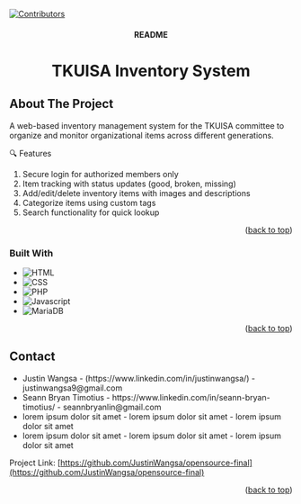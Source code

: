 
<a id="readme-top"></a>

<!--
*** https://www.markdownguide.org/basic-syntax/#reference-style-links
-->


[![Contributors][contributors-shield]][contributors-url]


<!-- PROJECT LOGO -->

<div align="center">
  <!-- <a href="https://github.com/othneildrew/Best-README-Template">
    <img src="images/logo.png" alt="Logo" width="80" height="80">
  </a> -->

  <h4 align="center">README</h4>

  <h1 align="center">
    TKUISA Inventory System
  </h1>
</div>


<!-- ABOUT THE PROJECT -->
## About The Project

<!-- [![Product Name Screen Shot][product-screenshot]](https://example.com) -->

A web-based inventory management system for the TKUISA committee to organize and monitor organizational items across different generations.

🔍 Features
1. Secure login for authorized members only
2. Item tracking with status updates (good, broken, missing)
3. Add/edit/delete inventory items with images and descriptions
4. Categorize items using custom tags
5. Search functionality for quick lookup

<p align="right">(<a href="#readme-top">back to top</a>)</p>



### Built With

* ![HTML][html.js]
* ![CSS][css.js]
* ![PHP][php.js]
* ![Javascript][javascript.js]
* ![MariaDB][mariadb.js]


<p align="right">(<a href="#readme-top">back to top</a>)</p>  



<!-- CONTACT -->
## Contact
<ul>
  <li>Justin Wangsa - (https://www.linkedin.com/in/justinwangsa/) - justinwangsa9@gmail.com </li>
  <li>Seann Bryan Timotius - https://www.linkedin.com/in/seann-bryan-timotius/ - seannbryanlin@gmail.com </li>
  <li>lorem ipsum dolor sit amet - lorem ipsum dolor sit amet - lorem ipsum dolor sit amet</li>
  <li>lorem ipsum dolor sit amet - lorem ipsum dolor sit amet - lorem ipsum dolor sit amet</li>
</ul>

Project Link: [https://github.com/JustinWangsa/opensource-final](https://github.com/JustinWangsa/opensource-final)

<p align="right">(<a href="#readme-top">back to top</a>)</p>



<!-- MARKDOWN LINKS & IMAGES -->
<!-- https://www.markdownguide.org/basic-syntax/#reference-style-links -->

[contributors-shield]: https://img.shields.io/github/contributors/JustinWangsa/opensource-final?style=for-the-badge
[contributors-url]: https://github.com/JustinWangsa/opensource-final/graphs/contributors

[product-screenshot]: images/screenshot.png

[php.js]: https://img.shields.io/badge/PHP-777BB4?logo=php&logoColor=white
[javascript.js]: https://shields.io/badge/JavaScript-F7DF1E?logo=JavaScript&logoColor=000&style=flat-square
[mariadb.js]: https://img.shields.io/badge/MariaDB-003545?style=for-the-badge&logo=mariadb&logoColor=white
[html.js]: https://shields.io/badge/HTML-f06529?logo=html5&logoColor=white&labelColor=f06529
[css.js]: https://img.shields.io/badge/CSS-1572B6?style=for-the-badge&logo=css&logoColor=white

